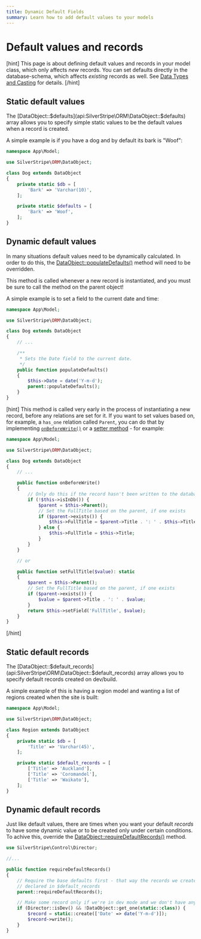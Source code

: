 ```yaml
---
title: Dynamic Default Fields
summary: Learn how to add default values to your models
---
```


# Default values and records

[hint]
This page is about defining default values and records in your model class, which only affects *new* records. You can set defaults directly in the database-schema, which affects *existing* records as well. See
[Data Types and Casting](/developer_guides/model/data_types_and_casting/#default-values) for details.
[/hint]

## Static default values

The [DataObject::$defaults](api:SilverStripe\ORM\DataObject::$defaults) array allows you to specify simple static values to be the default values when a record is created.

A simple example is if you have a dog and by default its bark is "Woof":

```php
namespace App\Model;

use SilverStripe\ORM\DataObject;

class Dog extends DataObject
{
    private static $db = [
        'Bark' => 'Varchar(10)',
    ];

    private static $defaults = [
        'Bark' => 'Woof',
    ];
}
```

## Dynamic default values

In many situations default values need to be dynamically calculated. In order to do this, the
[DataObject::populateDefaults()](api:SilverStripe\ORM\DataObject::populateDefaults()) method will need to be overridden.

This method is called whenever a new record is instantiated, and you must be sure to call the method on the parent
object!

A simple example is to set a field to the current date and time:

```php
namespace App\Model;

use SilverStripe\ORM\DataObject;

class Dog extends DataObject
{
    // ...

    /**
     * Sets the Date field to the current date.
     */
    public function populateDefaults()
    {
        $this->Date = date('Y-m-d');
        parent::populateDefaults();
    }
}
```

[hint]
This method is called very early in the process of instantiating a new record, before any relations are set for it. If you want to set values based on, for example, a `has_one` relation called `Parent`, you can do that by implementing [`onBeforeWrite()`](/developer_guides/model/extending_dataobjects/#onbeforewrite) or a [setter method](/developer_guides/model/data_types_and_casting/#overriding) - for example:

```php
namespace App\Model;

use SilverStripe\ORM\DataObject;

class Dog extends DataObject
{
    // ...

    public function onBeforeWrite()
    {
        // Only do this if the record hasn't been written to the database yet (optional)
        if (!$this->isInDb()) {
            $parent = $this->Parent();
            // Set the FullTitle based on the parent, if one exists
            if ($parent->exists()) {
                $this->FullTitle = $parent->Title . ': ' . $this->Title;
            } else {
                $this->FullTitle = $this->Title;
            }
        }
    }

    // or

    public function setFullTitle($value): static
    {
        $parent = $this->Parent();
        // Set the FullTitle based on the parent, if one exists
        if ($parent->exists()) {
            $value = $parent->Title . ': ' . $value;
        }
        return $this->setField('FullTitle', $value);
    }
}
```

[/hint]

## Static default records

The [DataObject::$default_records](api:SilverStripe\ORM\DataObject::$default_records) array allows you to specify default records created on dev/build.

A simple example of this is having a region model and wanting a list of regions created when the site is built:

```php
namespace App\Model;

use SilverStripe\ORM\DataObject;

class Region extends DataObject
{
    private static $db = [
        'Title' => 'Varchar(45)',
    ];

    private static $default_records = [
        ['Title' => 'Auckland'],
        ['Title' => 'Coromandel'],
        ['Title' => 'Waikato'],
    ];
}
```

## Dynamic default records

Just like default values, there are times when you want your default *records* to have some dynamic value or to be created only under certain conditions. To achive this, override the
[DataObject::requireDefaultRecords()](api:SilverStripe\ORM\DataObject::requireDefaultRecords()) method.

```php
use SilverStripe\Control\Director;

//...

public function requireDefaultRecords()
{
    // Require the base defaults first - that way the records we create below won't interfere with any
    // declared in $default_records
    parent::requireDefaultRecords();

    // Make some record only if we're in dev mode and we don't have any of the current class yet.
    if (Director::isDev() && !DataObject::get_one(static::class)) {
        $record = static::create(['Date' => date('Y-m-d')]);
        $record->write();
    }
}
```
